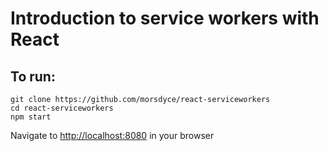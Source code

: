 # Introduction to service workers with React

## To run:

```
git clone https://github.com/morsdyce/react-serviceworkers
cd react-serviceworkers
npm start
```

Navigate to [http://localhost:8080](http://localhost:8080) in your browser